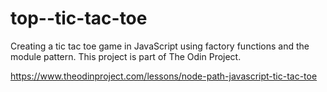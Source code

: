 # top--tic-tac-toe

Creating a tic tac toe game in JavaScript using factory functions and the module pattern. This project is part of The Odin Project.

https://www.theodinproject.com/lessons/node-path-javascript-tic-tac-toe